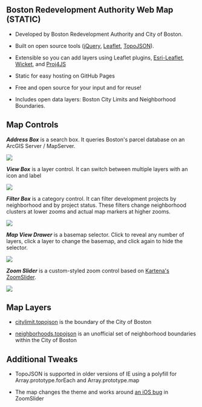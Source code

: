 ## Boston Redevelopment Authority Web Map (STATIC)

* Developed by Boston Redevelopment Authority and City of Boston.

* Built on open source tools (<a href="http://jquery.com">jQuery</a>, <a href="http://leafletjs.com">Leaflet</a>, <a href="https://github.com/mbostock/topojson/wiki">TopoJSON</a>).

* Extensible so you can add layers using Leaflet plugins, <a href="http://esri.github.io/esri-leaflet/">Esri-Leaflet</a>, <a href="http://arthur-e.github.io/Wicket/">Wicket</a>, and <a href="https://github.com/proj4js/proj4js#using">Proj4JS</a>

* Static for easy hosting on GitHub Pages

* Free and open source for your input and for reuse!

* Includes open data layers: Boston City Limits and Neighborhood Boundaries.

## Map Controls

***Address Box*** is a search box. It queries Boston's parcel database on an ArcGIS Server / MapServer.

<img src="https://raw.github.com/mapmeld/BRA_webmap_static/gh-pages/screenshots/addressbox.png"/>

***View Box*** is a layer control. It can switch between multiple layers with an icon and label

<img src="https://raw.github.com/mapmeld/BRA_webmap_static/gh-pages/screenshots/viewbox.png"/>

***Filter Box*** is a category control. It can filter development projects by neighborhood and by project status. These filters change neighborhood clusters at lower zooms and actual map markers at higher zooms.

<img src="https://raw.github.com/mapmeld/BRA_webmap_static/gh-pages/screenshots/filterbox.png"/>

***Map View Drawer*** is a basemap selector. Click to reveal any number of layers, click a layer to change the basemap, and click again to hide the selector.

<img src="https://raw.github.com/mapmeld/BRA_webmap_static/gh-pages/screenshots/mapview.png"/>

***Zoom Slider*** is a custom-styled zoom control based on <a href="https://github.com/kartena/Leaflet.zoomslider">Kartena's ZoomSlider</a>.

<img src="https://raw.github.com/mapmeld/BRA_webmap_static/gh-pages/screenshots/zoomslider.png"/>

## Map Layers

* <a href="https://github.com/mapmeld/BRA_webmap_static/blob/gh-pages/data/citylimit.topojson">citylimit.topojson</a> is the boundary of the City of Boston

* <a href="https://github.com/mapmeld/BRA_webmap_static/blob/gh-pages/data/neighborhoods.topojson">neighborhoods.topojson</a> is an unofficial set of neighborhood boundaries within the City of Boston

## Additional Tweaks

* TopoJSON is supported in older versions of IE using a polyfill for Array.prototype.forEach and Array.prototype.map

* The map changes the theme and works around <a href="https://github.com/kartena/Leaflet.zoomslider/issues/55">an iOS bug</a> in ZoomSlider